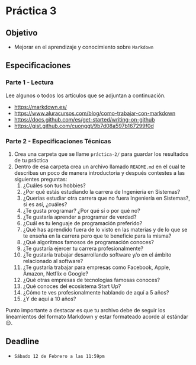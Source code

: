 # Práctica 3

## Objetivo

- Mejorar en el aprendizaje y conocimiento sobre `Markdown`

## Especificaciones

### Parte 1 - Lectura

Lee algunos o todos los artículos que se adjuntan a continuación.

- <https://markdown.es/>
- <https://www.aluracursos.com/blog/como-trabajar-con-markdown>
- <https://docs.github.com/es/get-started/writing-on-github>
- <https://gist.github.com/cuonggt/9b7d08a597b167299f0d>

### Parte 2 - Especificaciones Técnicas

1. Crea una carpeta que se llame `práctica-2/` para guardar los resultados de tu práctica
2. Dentro de esa carpeta crea un archivo llamado `README.md` en el cual te describas un poco de manera introductoria y después contestes a las siguientes preguntas:
   1. ¿Cuáles son tus hobbies?
   2. ¿Por qué estás estudiando la carrera de Ingeniería en Sistemas?
   3. ¿Querías estudiar otra carrera que no fuera Ingeniería en Sistemas?, si es así, ¿cuáles?
   4. ¿Te gusta programar? ¿Por qué sí o por qué no?
   5. ¿Te gustaría aprender a programar de verdad?
   6. ¿Cuál es tu lenguaje de programación preferido?
   7. ¿Qué has aprendido fuera de lo visto en las materias y de lo que se te enseña en la carrera pero que te beneficie para la misma?
   8. ¿Qué algoritmos famosos de programación conoces?
   9. ¿Te gustaría ejercer tu carrera profesionalmente?
   10. ¿Te gustaría trabajar desarrollando software y/o en el ámbito relacionado al software?
   11. ¿Te gustaría trabajar para empresas como Facebook, Apple, Amazon, Netflix o Google?
   12. ¿Qué otras empresas de tecnologías famosas conoces?
   13. ¿Qué conoces del ecosistema Start Up?
   14. ¿Cómo te ves profesionalmente hablando de aquí a 5 años?
   15. ¿Y de aquí a 10 años?

Punto importante a destacar es que tu archivo debe de seguir los lineamientos del formato Markdown y estar formateado acorde al estándar :wink:.

## Deadline

- `Sábado 12 de Febrero a las 11:59pm`
